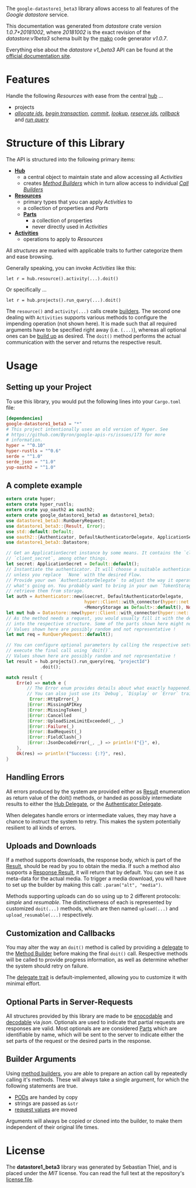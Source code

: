 <!---
DO NOT EDIT !
This file was generated automatically from 'src/mako/api/README.md.mako'
DO NOT EDIT !
-->
The `google-datastore1_beta3` library allows access to all features of the *Google datastore* service.

This documentation was generated from *datastore* crate version *1.0.7+20181002*, where *20181002* is the exact revision of the *datastore:v1beta3* schema built by the [mako](http://www.makotemplates.org/) code generator *v1.0.7*.

Everything else about the *datastore* *v1_beta3* API can be found at the
[official documentation site](https://cloud.google.com/datastore/).
# Features

Handle the following *Resources* with ease from the central [hub](https://docs.rs/google-datastore1_beta3/1.0.7+20181002/google_datastore1_beta3/struct.Datastore.html) ... 

* projects
 * [*allocate ids*](https://docs.rs/google-datastore1_beta3/1.0.7+20181002/google_datastore1_beta3/struct.ProjectAllocateIdCall.html), [*begin transaction*](https://docs.rs/google-datastore1_beta3/1.0.7+20181002/google_datastore1_beta3/struct.ProjectBeginTransactionCall.html), [*commit*](https://docs.rs/google-datastore1_beta3/1.0.7+20181002/google_datastore1_beta3/struct.ProjectCommitCall.html), [*lookup*](https://docs.rs/google-datastore1_beta3/1.0.7+20181002/google_datastore1_beta3/struct.ProjectLookupCall.html), [*reserve ids*](https://docs.rs/google-datastore1_beta3/1.0.7+20181002/google_datastore1_beta3/struct.ProjectReserveIdCall.html), [*rollback*](https://docs.rs/google-datastore1_beta3/1.0.7+20181002/google_datastore1_beta3/struct.ProjectRollbackCall.html) and [*run query*](https://docs.rs/google-datastore1_beta3/1.0.7+20181002/google_datastore1_beta3/struct.ProjectRunQueryCall.html)




# Structure of this Library

The API is structured into the following primary items:

* **[Hub](https://docs.rs/google-datastore1_beta3/1.0.7+20181002/google_datastore1_beta3/struct.Datastore.html)**
    * a central object to maintain state and allow accessing all *Activities*
    * creates [*Method Builders*](https://docs.rs/google-datastore1_beta3/1.0.7+20181002/google_datastore1_beta3/trait.MethodsBuilder.html) which in turn
      allow access to individual [*Call Builders*](https://docs.rs/google-datastore1_beta3/1.0.7+20181002/google_datastore1_beta3/trait.CallBuilder.html)
* **[Resources](https://docs.rs/google-datastore1_beta3/1.0.7+20181002/google_datastore1_beta3/trait.Resource.html)**
    * primary types that you can apply *Activities* to
    * a collection of properties and *Parts*
    * **[Parts](https://docs.rs/google-datastore1_beta3/1.0.7+20181002/google_datastore1_beta3/trait.Part.html)**
        * a collection of properties
        * never directly used in *Activities*
* **[Activities](https://docs.rs/google-datastore1_beta3/1.0.7+20181002/google_datastore1_beta3/trait.CallBuilder.html)**
    * operations to apply to *Resources*

All *structures* are marked with applicable traits to further categorize them and ease browsing.

Generally speaking, you can invoke *Activities* like this:

```Rust,ignore
let r = hub.resource().activity(...).doit()
```

Or specifically ...

```ignore
let r = hub.projects().run_query(...).doit()
```

The `resource()` and `activity(...)` calls create [builders][builder-pattern]. The second one dealing with `Activities` 
supports various methods to configure the impending operation (not shown here). It is made such that all required arguments have to be 
specified right away (i.e. `(...)`), whereas all optional ones can be [build up][builder-pattern] as desired.
The `doit()` method performs the actual communication with the server and returns the respective result.

# Usage

## Setting up your Project

To use this library, you would put the following lines into your `Cargo.toml` file:

```toml
[dependencies]
google-datastore1_beta3 = "*"
# This project intentionally uses an old version of Hyper. See
# https://github.com/Byron/google-apis-rs/issues/173 for more
# information.
hyper = "^0.10"
hyper-rustls = "^0.6"
serde = "^1.0"
serde_json = "^1.0"
yup-oauth2 = "^1.0"
```

## A complete example

```Rust
extern crate hyper;
extern crate hyper_rustls;
extern crate yup_oauth2 as oauth2;
extern crate google_datastore1_beta3 as datastore1_beta3;
use datastore1_beta3::RunQueryRequest;
use datastore1_beta3::{Result, Error};
use std::default::Default;
use oauth2::{Authenticator, DefaultAuthenticatorDelegate, ApplicationSecret, MemoryStorage};
use datastore1_beta3::Datastore;

// Get an ApplicationSecret instance by some means. It contains the `client_id` and 
// `client_secret`, among other things.
let secret: ApplicationSecret = Default::default();
// Instantiate the authenticator. It will choose a suitable authentication flow for you, 
// unless you replace  `None` with the desired Flow.
// Provide your own `AuthenticatorDelegate` to adjust the way it operates and get feedback about 
// what's going on. You probably want to bring in your own `TokenStorage` to persist tokens and
// retrieve them from storage.
let auth = Authenticator::new(&secret, DefaultAuthenticatorDelegate,
                              hyper::Client::with_connector(hyper::net::HttpsConnector::new(hyper_rustls::TlsClient::new())),
                              <MemoryStorage as Default>::default(), None);
let mut hub = Datastore::new(hyper::Client::with_connector(hyper::net::HttpsConnector::new(hyper_rustls::TlsClient::new())), auth);
// As the method needs a request, you would usually fill it with the desired information
// into the respective structure. Some of the parts shown here might not be applicable !
// Values shown here are possibly random and not representative !
let mut req = RunQueryRequest::default();

// You can configure optional parameters by calling the respective setters at will, and
// execute the final call using `doit()`.
// Values shown here are possibly random and not representative !
let result = hub.projects().run_query(req, "projectId")
             .doit();

match result {
    Err(e) => match e {
        // The Error enum provides details about what exactly happened.
        // You can also just use its `Debug`, `Display` or `Error` traits
         Error::HttpError(_)
        |Error::MissingAPIKey
        |Error::MissingToken(_)
        |Error::Cancelled
        |Error::UploadSizeLimitExceeded(_, _)
        |Error::Failure(_)
        |Error::BadRequest(_)
        |Error::FieldClash(_)
        |Error::JsonDecodeError(_, _) => println!("{}", e),
    },
    Ok(res) => println!("Success: {:?}", res),
}

```
## Handling Errors

All errors produced by the system are provided either as [Result](https://docs.rs/google-datastore1_beta3/1.0.7+20181002/google_datastore1_beta3/enum.Result.html) enumeration as return value of 
the doit() methods, or handed as possibly intermediate results to either the 
[Hub Delegate](https://docs.rs/google-datastore1_beta3/1.0.7+20181002/google_datastore1_beta3/trait.Delegate.html), or the [Authenticator Delegate](https://docs.rs/yup-oauth2/*/yup_oauth2/trait.AuthenticatorDelegate.html).

When delegates handle errors or intermediate values, they may have a chance to instruct the system to retry. This 
makes the system potentially resilient to all kinds of errors.

## Uploads and Downloads
If a method supports downloads, the response body, which is part of the [Result](https://docs.rs/google-datastore1_beta3/1.0.7+20181002/google_datastore1_beta3/enum.Result.html), should be
read by you to obtain the media.
If such a method also supports a [Response Result](https://docs.rs/google-datastore1_beta3/1.0.7+20181002/google_datastore1_beta3/trait.ResponseResult.html), it will return that by default.
You can see it as meta-data for the actual media. To trigger a media download, you will have to set up the builder by making
this call: `.param("alt", "media")`.

Methods supporting uploads can do so using up to 2 different protocols: 
*simple* and *resumable*. The distinctiveness of each is represented by customized 
`doit(...)` methods, which are then named `upload(...)` and `upload_resumable(...)` respectively.

## Customization and Callbacks

You may alter the way an `doit()` method is called by providing a [delegate](https://docs.rs/google-datastore1_beta3/1.0.7+20181002/google_datastore1_beta3/trait.Delegate.html) to the 
[Method Builder](https://docs.rs/google-datastore1_beta3/1.0.7+20181002/google_datastore1_beta3/trait.CallBuilder.html) before making the final `doit()` call. 
Respective methods will be called to provide progress information, as well as determine whether the system should 
retry on failure.

The [delegate trait](https://docs.rs/google-datastore1_beta3/1.0.7+20181002/google_datastore1_beta3/trait.Delegate.html) is default-implemented, allowing you to customize it with minimal effort.

## Optional Parts in Server-Requests

All structures provided by this library are made to be [enocodable](https://docs.rs/google-datastore1_beta3/1.0.7+20181002/google_datastore1_beta3/trait.RequestValue.html) and 
[decodable](https://docs.rs/google-datastore1_beta3/1.0.7+20181002/google_datastore1_beta3/trait.ResponseResult.html) via *json*. Optionals are used to indicate that partial requests are responses 
are valid.
Most optionals are are considered [Parts](https://docs.rs/google-datastore1_beta3/1.0.7+20181002/google_datastore1_beta3/trait.Part.html) which are identifiable by name, which will be sent to 
the server to indicate either the set parts of the request or the desired parts in the response.

## Builder Arguments

Using [method builders](https://docs.rs/google-datastore1_beta3/1.0.7+20181002/google_datastore1_beta3/trait.CallBuilder.html), you are able to prepare an action call by repeatedly calling it's methods.
These will always take a single argument, for which the following statements are true.

* [PODs][wiki-pod] are handed by copy
* strings are passed as `&str`
* [request values](https://docs.rs/google-datastore1_beta3/1.0.7+20181002/google_datastore1_beta3/trait.RequestValue.html) are moved

Arguments will always be copied or cloned into the builder, to make them independent of their original life times.

[wiki-pod]: http://en.wikipedia.org/wiki/Plain_old_data_structure
[builder-pattern]: http://en.wikipedia.org/wiki/Builder_pattern
[google-go-api]: https://github.com/google/google-api-go-client

# License
The **datastore1_beta3** library was generated by Sebastian Thiel, and is placed 
under the *MIT* license.
You can read the full text at the repository's [license file][repo-license].

[repo-license]: https://github.com/Byron/google-apis-rsblob/master/LICENSE.md
